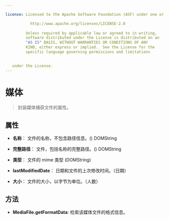 ```yaml
---

license: Licensed to the Apache Software Foundation (ASF) under one or more contributor license agreements. See the NOTICE file distributed with this work for additional information regarding copyright ownership. The ASF licenses this file to you under the Apache License, Version 2.0 (the "License"); you may not use this file except in compliance with the License. You may obtain a copy of the License at

           http://www.apache.org/licenses/LICENSE-2.0
    
         Unless required by applicable law or agreed to in writing,
         software distributed under the License is distributed on an
         "AS IS" BASIS, WITHOUT WARRANTIES OR CONDITIONS OF ANY
         KIND, either express or implied.  See the License for the
         specific language governing permissions and limitations
    

   under the License.
---
```


# 媒体

> 封装媒体捕获文件的属性。

## 属性

*   **名称**： 文件的名称，不包含路径信息。() DOMString

*   **完整路径**： 文件，包括名称的完整路径。() DOMString

*   **类型**： 文件的 mime 类型 (DOMString)

*   **lastModifiedDate**： 日期和文件的上次修改时间。（日期）

*   **大小**： 文件的大小，以字节为单位。（人数）

## 方法

*   **MediaFile.getFormatData**: 检索该媒体文件的格式信息。